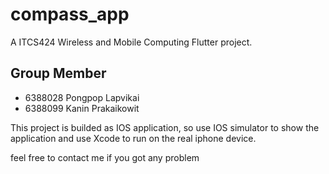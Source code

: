 # compass_app

A ITCS424 Wireless and Mobile Computing Flutter project.

## Group Member

- 6388028 Pongpop Lapvikai
- 6388099 Kanin Prakaikowit

This project is builded as IOS application, so use IOS simulator to show the application and use Xcode to run on the real iphone device.

feel free to contact me if you got any problem
